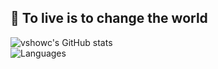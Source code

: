 ## 🎉 To live is to change the world
![vshowc's GitHub stats](https://github-readme-stats.vercel.app/api?username=vshowc&count_private=true&show_icons=true&hide_title=true)
<br/>
![Languages](https://github-readme-stats.vercel.app/api/top-langs/?username=vshowc&layout=compact&hide_title=true)

